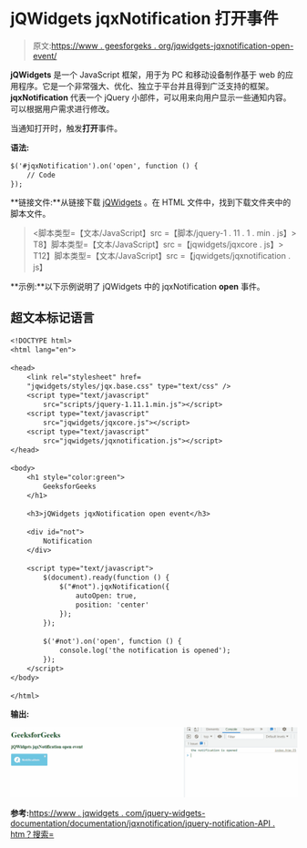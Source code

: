 # jQWidgets jqxNotification 打开事件

> 原文:[https://www . geesforgeks . org/jqwidgets-jqxnotification-open-event/](https://www.geeksforgeeks.org/jqwidgets-jqxnotification-open-event/)

**jQWidgets** 是一个 JavaScript 框架，用于为 PC 和移动设备制作基于 web 的应用程序。它是一个非常强大、优化、独立于平台并且得到广泛支持的框架。 **jqxNotification** 代表一个 jQuery 小部件，可以用来向用户显示一些通知内容。可以根据用户需求进行修改。

当通知打开时，触发**打开**事件。

**语法:**

```
$('#jqxNotification').on('open', function () {
    // Code
});  
```

**链接文件:**从链接下载 [jQWidgets](https://www.jqwidgets.com/download/) 。在 HTML 文件中，找到下载文件夹中的脚本文件。

> <link rel="”stylesheet”" href="”jqwidgets/styles/jqx.base.css”" type="”text/css”">
> <脚本类型=【文本/JavaScript】src =【脚本/jquery-1 . 11 . 1 . min . js】></脚本>
> T8】脚本类型=【文本/JavaScript】src =【jqwidgets/jqxcore . js】></脚本>
> T12】脚本类型=【文本/JavaScript】src =【jqwidgets/jqxnotification . js】

**示例:**以下示例说明了 jQWidgets 中的 jqxNotification **open** 事件。

## 超文本标记语言

```
<!DOCTYPE html>
<html lang="en">

<head>
    <link rel="stylesheet" href=
    "jqwidgets/styles/jqx.base.css" type="text/css" />
    <script type="text/javascript" 
        src="scripts/jquery-1.11.1.min.js"></script>
    <script type="text/javascript" 
        src="jqwidgets/jqxcore.js"></script>
    <script type="text/javascript" 
        src="jqwidgets/jqxnotification.js"></script>
</head>

<body>
    <h1 style="color:green">
        GeeksforGeeks
    </h1>

    <h3>jQWidgets jqxNotification open event</h3>

    <div id="not">
        Notification
    </div>

    <script type="text/javascript">
        $(document).ready(function () {
            $("#not").jqxNotification({
                autoOpen: true,
                position: 'center'
            });
        });

        $('#not').on('open', function () {
            console.log('the notification is opened');
        });
    </script>
</body>

</html>
```

**输出:**

![](img/6b1479953842b4ac12ea913578a27f81.png)

**参考:**[https://www . jqwidgets . com/jquery-widgets-documentation/documentation/jqxnotification/jquery-notification-API . htm？搜索=](https://www.jqwidgets.com/jquery-widgets-documentation/documentation/jqxnotification/jquery-notification-api.htm?search=)